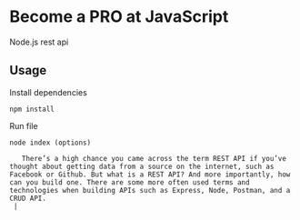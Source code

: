 # Become a PRO at JavaScript

Node.js rest api

## Usage

Install dependencies

```
npm install
```

Run file

```
node index (options)
```

       There’s a high chance you came across the term REST API if you’ve thought about getting data from a source on the internet, such as Facebook or Github. But what is a REST API? And more importantly, how can you build one. There are some more often used terms and technologies when building APIs such as Express, Node, Postman, and a CRUD API.
     |

